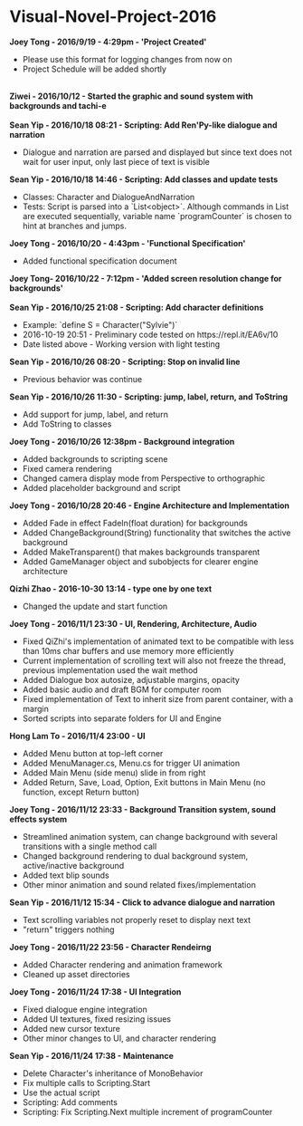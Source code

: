 # Visual-Novel-Project-2016
<b>Joey Tong - 2016/9/19 - 4:29pm - 'Project Created'</b>
<ul>
  <li>Please use this format for logging changes from now on</li>
  <li>Project Schedule will be added shortly</li>
</ul>
<br>
<b>Ziwei - 2016/10/12 -  Started the graphic and sound system with backgrounds and tachi-e</b><br>
<br>
<b>Sean Yip - 2016/10/18 08:21 - Scripting: Add Ren'Py-like dialogue and narration</b>
<ul>
  <li>Dialogue and narration are parsed and displayed but since text does not wait for user input, only last piece of text is visible</li>
</ul>
<b>Sean Yip - 2016/10/18 14:46 - Scripting: Add classes and update tests</b>
<ul>
  <li>Classes: Character and DialogueAndNarration</li>
  <li>Tests: Script is parsed into a `List&ltobject&gt`. Although commands in List are executed sequentially, variable name `programCounter` is chosen to hint at branches and jumps.</li>
</ul>
<b>Joey Tong - 2016/10/20 - 4:43pm - 'Functional Specification'</b>
<ul><li>Added functional specification document</li></ul>
<b> Joey Tong- 2016/10/22 - 7:12pm - 'Added screen resolution change for backgrounds'</b><br>
<br>
<b>Sean Yip - 2016/10/25 21:08 - Scripting: Add character definitions</b>
<ul>
  <li>Example: `define S  = Character("Sylvie")`</li>
  <li>2016-10-19 20:51 - Preliminary code tested on https://repl.it/EA6v/10</li>
  <li>Date listed above - Working version with light testing
</ul>
<b>Sean Yip - 2016/10/26 08:20 - Scripting: Stop on invalid line</b>
<ul>
  <li>Previous behavior was continue</li>
</ul>
<b>Sean Yip - 2016/10/26 11:30 - Scripting: jump, label, return, and ToString</b>
<ul>
  <li>Add support for jump, label, and return</li>
  <li>Add ToString to classes</li>
</ul>
<b>Joey Tong - 2016/10/26 12:38pm - Background integration</b>
<ul><li>Added backgrounds to scripting scene</li>
<li>Fixed camera rendering</li>
<li>Changed camera display mode from Perspective to orthographic</li>
<li>Added placeholder background and script</li>
</ul>
<b>Joey Tong - 2016/10/28 20:46 - Engine Architecture and Implementation</b>
<ul>
<li>Added Fade in effect FadeIn(float duration) for backgrounds</li>
<li>Added ChangeBackground(String) functionality that switches the active background</li>
<li>Added MakeTransparent() that makes backgrounds transparent</li>
<li>Added GameManager object and subobjects for clearer engine architecture</li>
</ul>
<b>Qizhi Zhao - 2016-10-30 13:14 - type one by one text </b>
<ul>
<li>Changed the update and start function </li>
</ul>
<b>Joey Tong - 2016/11/1 23:30 - UI, Rendering, Architecture, Audio</b>
<ul>
<li>Fixed QiZhi's implementation of animated text to be compatible with less than 10ms char buffers and use memory more efficiently</li>
<li>Current implementation of scrolling text will also not freeze the thread, previous implementation used the wait method</li>
<li>Added Dialogue box autosize, adjustable margins, opacity</li>
<li>Added basic audio and draft BGM for computer room</li>
<li>Fixed implementation of Text to inherit size from parent container, with a margin</li>
<li>Sorted scripts into separate folders for UI and Engine</li>
</ul>
<b>Hong Lam To - 2016/11/4 23:00 - UI</b>
<ul>
<li>Added Menu button at top-left corner</li>
<li>Added MenuManager.cs, Menu.cs for trigger UI animation</li>
<li>Added Main Menu (side menu) slide in from right</li>
<li>Added Return, Save, Load, Option, Exit buttons in Main Menu (no function, except Return button)</li>
</ul>
<b>Joey Tong - 2016/11/12 23:33 - Background Transition system, sound effects system</b>
<ul>
<li>Streamlined animation system, can change background with several transitions with a single method call</li>
<li>Changed background rendering to dual background system, active/inactive background</li>
<li>Added text blip sounds</li>
<li>Other minor animation and sound related fixes/implementation</li>
</ul>
<b>Sean Yip - 2016/11/12 15:34 - Click to advance dialogue and narration</b>
<ul>
	<li>Text scrolling variables not properly reset to display next text</li>
	<li>"return" triggers nothing</li>
</ul>
<b>Joey Tong - 2016/11/22 23:56 - Character Rendeirng</b>
<ul>
<li>Added Character rendering and animation framework</li>
<li>Cleaned up asset directories</li>
</ul>
<b>Joey Tong - 2016/11/24 17:38 - UI Integration</b>
<ul>
<li>Fixed dialogue engine integration</li>
<li>Added UI textures, fixed resizing issues</li>
<li>Added new cursor texture</li>
<li>Other minor changes to  UI, and character rendering</li>
</ul>
<b>Sean Yip - 2016/11/24 17:38 - Maintenance</b>
<ul>
	<li>Delete Character's inheritance of MonoBehavior</li>
	<li>Fix multiple calls to Scripting.Start</li>
	<li>Use the actual script</li>
	<li>Scripting: Add comments</li>
	<li>Scripting: Fix Scripting.Next multiple increment of programCounter</li>
</ul>
